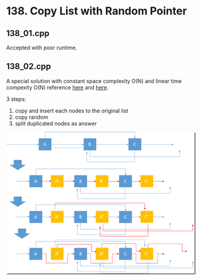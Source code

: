 # 138. Copy List with Random Pointer

## 138_01.cpp
Accepted with poor runtime.

## 138_02.cpp
A special solution with constant space complexity O(N) and linear time compexity O(N) reference [here](https://discuss.leetcode.com/topic/7594/a-solution-with-constant-space-complexity-o-1-and-linear-time-complexity-o-n) and [here](http://fisherlei.blogspot.com/2013/11/leetcode-copy-list-with-random-pointer.html).

3 steps:
  1. copy and insert each nodes to the original list
  2. copy random
  3. split duplicated nodes as answer
  
  ![138_02.png](https://github.com/cmeslo/leetcode/blob/master/solution/138.%20Copy%20List%20with%20Random%20Pointer/138_02.png?raw=true)
